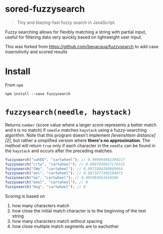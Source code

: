 # sored-fuzzysearch

> Tiny and blazing-fast fuzzy search in JavaScript.

Fuzzy searching allows for flexibly matching a string with partial input, useful for filtering data very quickly based on lightweight user input.

This was forked from https://github.com/bevacqua/fuzzysearch to add case insensitivity and scored results

# Install

From `npm`

```shell
npm install --save fuzzysearch
```

# `fuzzysearch(needle, haystack)`

Returns `number` (score value where a larger score represents a better match and `0` is no match) if `needle` matches `haystack` using a fuzzy-searching algorithm. Note that this program doesn't implement _[levenshtein distance][2]_, but rather a simplified version where **there's no approximation**. The method will return `true` only if each character in the `needle` can be found in the `haystack` and occurs after the preceding matches.

```js
fuzzysearch("cwhEE", "cartwheel"); // 0.999994902390217
fuzzysearch("crtw", "cartwheel"); // 0.9997958927178325
fuzzysearch("CWe", "cartwheel"); // 0.9971004280869964
fuzzysearch("eel", "cartwheel"); // 0.9871677449104073
fuzzysearch("ee", "cartwheel"); // 0.985984563434286
fuzzysearch("eeel", "cartwheel"); // 0
fuzzysearch("dog", "cartwheel"); // 0
```

Scoring is based on

1. how many characters match
1. how close the initial match character is to the beginning of the test string
1. how many characters match without spacing
1. how close multiple match segments are to eachother
